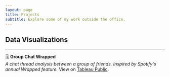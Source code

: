 ```yaml
---
layout: page
title: Projects
subtitle: Explore some of my work outside the office.
---
```


## Data Visualizations
***
🗓️ **Group Chat Wrapped**<br/>
*A chat thread analysis between a group of friends. Inspired by Spotify's annual Wrapped feature.*
View on [Tableau Public](https://public.tableau.com/views/GroupChatWrappedDesktop/Cover?:language=en-US&:sid=&:display_count=n&:origin=viz_share_link).<br/>
